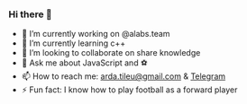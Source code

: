 ### Hi there 👋

- 🔭  I’m currently working on @alabs.team
- 🌱  I’m currently learning c++
- 👯  I’m looking to collaborate on share knowledge
- 💬  Ask me about JavaScript and ⚽
- 📫  How to reach me: arda.tileu@gmail.com & [Telegram](https://t.me/ardak_tileu)
- ⚡   Fun fact: I know how to play football as a forward player

<!--
**ardakkk/ardakkk** is a ✨ _special_ ✨ repository because its `README.md` (this file) appears on your GitHub profile.

Here are some ideas to get you started:

- 🔭 I’m currently working on ...
- 🌱 I’m currently learning ...
- 👯 I’m looking to collaborate on ...
- 🤔 I’m looking for help with ...
- 💬 Ask me about ...
- 📫 How to reach me: ...
- 😄 Pronouns: ...
- ⚡ Fun fact: ...
-->
